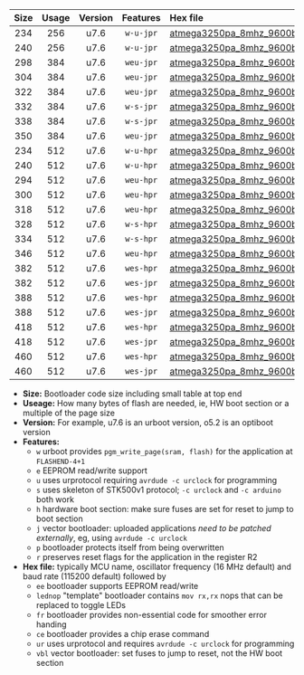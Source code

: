 |Size|Usage|Version|Features|Hex file|
|:-:|:-:|:-:|:-:|:--|
|234|256|u7.6|`w-u-jpr`|[atmega3250pa_8mhz_9600bps_ur_vbl.hex](https://raw.githubusercontent.com/stefanrueger/urboot/main//atmega3250pa_8mhz_9600bps_ur_vbl.hex)|
|240|256|u7.6|`w-u-jpr`|[atmega3250pa_8mhz_9600bps_lednop_ur_vbl.hex](https://raw.githubusercontent.com/stefanrueger/urboot/main//atmega3250pa_8mhz_9600bps_lednop_ur_vbl.hex)|
|298|384|u7.6|`weu-jpr`|[atmega3250pa_8mhz_9600bps_ee_ur_vbl.hex](https://raw.githubusercontent.com/stefanrueger/urboot/main//atmega3250pa_8mhz_9600bps_ee_ur_vbl.hex)|
|304|384|u7.6|`weu-jpr`|[atmega3250pa_8mhz_9600bps_ee_lednop_ur_vbl.hex](https://raw.githubusercontent.com/stefanrueger/urboot/main//atmega3250pa_8mhz_9600bps_ee_lednop_ur_vbl.hex)|
|322|384|u7.6|`weu-jpr`|[atmega3250pa_8mhz_9600bps_ee_lednop_fr_ur_vbl.hex](https://raw.githubusercontent.com/stefanrueger/urboot/main//atmega3250pa_8mhz_9600bps_ee_lednop_fr_ur_vbl.hex)|
|332|384|u7.6|`w-s-jpr`|[atmega3250pa_8mhz_9600bps_vbl.hex](https://raw.githubusercontent.com/stefanrueger/urboot/main//atmega3250pa_8mhz_9600bps_vbl.hex)|
|338|384|u7.6|`w-s-jpr`|[atmega3250pa_8mhz_9600bps_lednop_vbl.hex](https://raw.githubusercontent.com/stefanrueger/urboot/main//atmega3250pa_8mhz_9600bps_lednop_vbl.hex)|
|350|384|u7.6|`weu-jpr`|[atmega3250pa_8mhz_9600bps_ee_lednop_fr_ce_ur_vbl.hex](https://raw.githubusercontent.com/stefanrueger/urboot/main//atmega3250pa_8mhz_9600bps_ee_lednop_fr_ce_ur_vbl.hex)|
|234|512|u7.6|`w-u-hpr`|[atmega3250pa_8mhz_9600bps_ur.hex](https://raw.githubusercontent.com/stefanrueger/urboot/main//atmega3250pa_8mhz_9600bps_ur.hex)|
|240|512|u7.6|`w-u-hpr`|[atmega3250pa_8mhz_9600bps_lednop_ur.hex](https://raw.githubusercontent.com/stefanrueger/urboot/main//atmega3250pa_8mhz_9600bps_lednop_ur.hex)|
|294|512|u7.6|`weu-hpr`|[atmega3250pa_8mhz_9600bps_ee_ur.hex](https://raw.githubusercontent.com/stefanrueger/urboot/main//atmega3250pa_8mhz_9600bps_ee_ur.hex)|
|300|512|u7.6|`weu-hpr`|[atmega3250pa_8mhz_9600bps_ee_lednop_ur.hex](https://raw.githubusercontent.com/stefanrueger/urboot/main//atmega3250pa_8mhz_9600bps_ee_lednop_ur.hex)|
|318|512|u7.6|`weu-hpr`|[atmega3250pa_8mhz_9600bps_ee_lednop_fr_ur.hex](https://raw.githubusercontent.com/stefanrueger/urboot/main//atmega3250pa_8mhz_9600bps_ee_lednop_fr_ur.hex)|
|328|512|u7.6|`w-s-hpr`|[atmega3250pa_8mhz_9600bps.hex](https://raw.githubusercontent.com/stefanrueger/urboot/main//atmega3250pa_8mhz_9600bps.hex)|
|334|512|u7.6|`w-s-hpr`|[atmega3250pa_8mhz_9600bps_lednop.hex](https://raw.githubusercontent.com/stefanrueger/urboot/main//atmega3250pa_8mhz_9600bps_lednop.hex)|
|346|512|u7.6|`weu-hpr`|[atmega3250pa_8mhz_9600bps_ee_lednop_fr_ce_ur.hex](https://raw.githubusercontent.com/stefanrueger/urboot/main//atmega3250pa_8mhz_9600bps_ee_lednop_fr_ce_ur.hex)|
|382|512|u7.6|`wes-hpr`|[atmega3250pa_8mhz_9600bps_ee.hex](https://raw.githubusercontent.com/stefanrueger/urboot/main//atmega3250pa_8mhz_9600bps_ee.hex)|
|382|512|u7.6|`wes-jpr`|[atmega3250pa_8mhz_9600bps_ee_vbl.hex](https://raw.githubusercontent.com/stefanrueger/urboot/main//atmega3250pa_8mhz_9600bps_ee_vbl.hex)|
|388|512|u7.6|`wes-hpr`|[atmega3250pa_8mhz_9600bps_ee_lednop.hex](https://raw.githubusercontent.com/stefanrueger/urboot/main//atmega3250pa_8mhz_9600bps_ee_lednop.hex)|
|388|512|u7.6|`wes-jpr`|[atmega3250pa_8mhz_9600bps_ee_lednop_vbl.hex](https://raw.githubusercontent.com/stefanrueger/urboot/main//atmega3250pa_8mhz_9600bps_ee_lednop_vbl.hex)|
|418|512|u7.6|`wes-hpr`|[atmega3250pa_8mhz_9600bps_ee_lednop_fr.hex](https://raw.githubusercontent.com/stefanrueger/urboot/main//atmega3250pa_8mhz_9600bps_ee_lednop_fr.hex)|
|418|512|u7.6|`wes-jpr`|[atmega3250pa_8mhz_9600bps_ee_lednop_fr_vbl.hex](https://raw.githubusercontent.com/stefanrueger/urboot/main//atmega3250pa_8mhz_9600bps_ee_lednop_fr_vbl.hex)|
|460|512|u7.6|`wes-hpr`|[atmega3250pa_8mhz_9600bps_ee_lednop_fr_ce.hex](https://raw.githubusercontent.com/stefanrueger/urboot/main//atmega3250pa_8mhz_9600bps_ee_lednop_fr_ce.hex)|
|460|512|u7.6|`wes-jpr`|[atmega3250pa_8mhz_9600bps_ee_lednop_fr_ce_vbl.hex](https://raw.githubusercontent.com/stefanrueger/urboot/main//atmega3250pa_8mhz_9600bps_ee_lednop_fr_ce_vbl.hex)|

- **Size:** Bootloader code size including small table at top end
- **Useage:** How many bytes of flash are needed, ie, HW boot section or a multiple of the page size
- **Version:** For example, u7.6 is an urboot version, o5.2 is an optiboot version
- **Features:**
  + `w` urboot provides `pgm_write_page(sram, flash)` for the application at `FLASHEND-4+1`
  + `e` EEPROM read/write support
  + `u` uses urprotocol requiring `avrdude -c urclock` for programming
  + `s` uses skeleton of STK500v1 protocol; `-c urclock` and `-c arduino` both work
  + `h` hardware boot section: make sure fuses are set for reset to jump to boot section
  + `j` vector bootloader: uploaded applications *need to be patched externally*, eg, using `avrdude -c urclock`
  + `p` bootloader protects itself from being overwritten
  + `r` preserves reset flags for the application in the register R2
- **Hex file:** typically MCU name, oscillator frequency (16 MHz default) and baud rate (115200 default) followed by
  + `ee` bootloader supports EEPROM read/write
  + `lednop` "template" bootloader contains `mov rx,rx` nops that can be replaced to toggle LEDs
  + `fr` bootloader provides non-essential code for smoother error handing
  + `ce` bootloader provides a chip erase command
  + `ur` uses urprotocol and requires `avrdude -c urclock` for programming
  + `vbl` vector bootloader: set fuses to jump to reset, not the HW boot section
